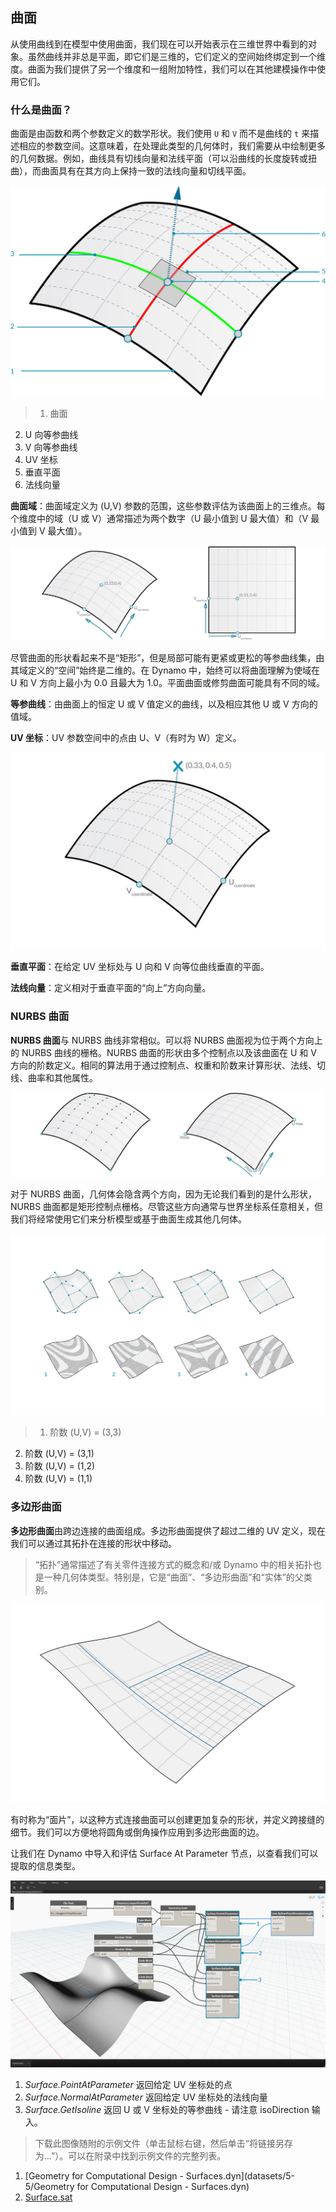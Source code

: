 

## 曲面

从使用曲线到在模型中使用曲面，我们现在可以开始表示在三维世界中看到的对象。虽然曲线并非总是平面，即它们是三维的，它们定义的空间始终绑定到一个维度。曲面为我们提供了另一个维度和一组附加特性，我们可以在其他建模操作中使用它们。

### 什么是曲面？

曲面是由函数和两个参数定义的数学形状。我们使用 ```U``` 和 ```V``` 而不是曲线的 ```t``` 来描述相应的参数空间。这意味着，在处理此类型的几何体时，我们需要从中绘制更多的几何数据。例如，曲线具有切线向量和法线平面（可以沿曲线的长度旋转或扭曲），而曲面具有在其方向上保持一致的法线向量和切线平面。

![曲面](images/5-5/Surface.jpg)

> 1. 曲面
2. U 向等参曲线
3. V 向等参曲线
4. UV 坐标
5. 垂直平面
6. 法线向量

**曲面域**：曲面域定义为 (U,V) 参数的范围，这些参数评估为该曲面上的三维点。每个维度中的域（U 或 V）通常描述为两个数字（U 最小值到 U 最大值）和（V 最小值到 V 最大值）。

![曲面](images/5-5/SurfaceParameter.jpg)

尽管曲面的形状看起来不是“矩形”，但是局部可能有更紧或更松的等参曲线集，由其域定义的“空间”始终是二维的。在 Dynamo 中，始终可以将曲面理解为使域在 U 和 V 方向上最小为 0.0 且最大为 1.0。平面曲面或修剪曲面可能具有不同的域。

**等参曲线**：由曲面上的恒定 U 或 V 值定义的曲线，以及相应其他 U 或 V 方向的值域。

**UV 坐标**：UV 参数空间中的点由 U、V（有时为 W）定义。

![Surface Coordinate](images/5-5/SurfaceCoordinate.jpg)

**垂直平面**：在给定 UV 坐标处与 U 向和 V 向等位曲线垂直的平面。

**法线向量**：定义相对于垂直平面的“向上”方向向量。

### NURBS 曲面

**NURBS 曲面**与 NURBS 曲线非常相似。可以将 NURBS 曲面视为位于两个方向上的 NURBS 曲线的栅格。NURBS 曲面的形状由多个控制点以及该曲面在 U 和 V 方向的阶数定义。相同的算法用于通过控制点、权重和阶数来计算形状、法线、切线、曲率和其他属性。

![NURBS 曲面](images/5-5/NURBSsurface.jpg)

对于 NURBS 曲面，几何体会隐含两个方向，因为无论我们看到的是什么形状，NURBS 曲面都是矩形控制点栅格。尽管这些方向通常与世界坐标系任意相关，但我们将经常使用它们来分析模型或基于曲面生成其他几何体。

![NURBS 曲面](images/5-5/NURBSsurface-Degree.jpg)

> 1. 阶数 (U,V) = (3,3)
2. 阶数 (U,V) = (3,1)
3. 阶数 (U,V) = (1,2)
4. 阶数 (U,V) = (1,1)

### 多边形曲面

**多边形曲面**由跨边连接的曲面组成。多边形曲面提供了超过二维的 UV 定义，现在我们可以通过其拓扑在连接的形状中移动。

> “拓扑”通常描述了有关零件连接方式的概念和/或 Dynamo 中的相关拓扑也是一种几何体类型。特别是，它是“曲面”、“多边形曲面”和“实体”的父类别。

![PolySurface](images/5-5/PolySurface.jpg)

有时称为“面片”，以这种方式连接曲面可以创建更加复杂的形状，并定义跨接缝的细节。我们可以方便地将圆角或倒角操作应用到多边形曲面的边。

让我们在 Dynamo 中导入和评估 Surface At Parameter 节点，以查看我们可以提取的信息类型。

![Surfaces in Dynamo](images/5-5/Dynamo_Surfaces.jpg)

1. *Surface.PointAtParameter* 返回给定 UV 坐标处的点
2. *Surface.NormalAtParameter* 返回给定 UV 坐标处的法线向量
3. *Surface.GetIsoline* 返回 U 或 V 坐标处的等参曲线 - 请注意 isoDirection 输入。
> 下载此图像随附的示例文件（单击鼠标右键，然后单击“将链接另存为...”）。可以在附录中找到示例文件的完整列表。
1. [Geometry for Computational Design - Surfaces.dyn](datasets/5-5/Geometry for Computational Design - Surfaces.dyn)
2. [Surface.sat](datasets/5-5/Surface.sat)

